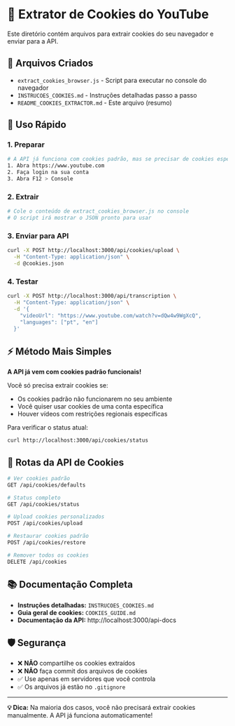 # 🍪 Extrator de Cookies do YouTube

Este diretório contém arquivos para extrair cookies do seu navegador e enviar para a API.

## 📁 Arquivos Criados

- `extract_cookies_browser.js` - Script para executar no console do navegador
- `INSTRUCOES_COOKIES.md` - Instruções detalhadas passo a passo
- `README_COOKIES_EXTRACTOR.md` - Este arquivo (resumo)

## 🚀 Uso Rápido

### 1. Preparar
```bash
# A API já funciona com cookies padrão, mas se precisar de cookies específicos:
1. Abra https://www.youtube.com
2. Faça login na sua conta
3. Abra F12 > Console
```

### 2. Extrair
```bash
# Cole o conteúdo de extract_cookies_browser.js no console
# O script irá mostrar o JSON pronto para usar
```

### 3. Enviar para API
```bash
curl -X POST http://localhost:3000/api/cookies/upload \
  -H "Content-Type: application/json" \
  -d @cookies.json
```

### 4. Testar
```bash
curl -X POST http://localhost:3000/api/transcription \
  -H "Content-Type: application/json" \
  -d '{
    "videoUrl": "https://www.youtube.com/watch?v=dQw4w9WgXcQ",
    "languages": ["pt", "en"]
  }'
```

## ⚡ Método Mais Simples

**A API já vem com cookies padrão funcionais!** 

Você só precisa extrair cookies se:
- Os cookies padrão não funcionarem no seu ambiente
- Você quiser usar cookies de uma conta específica
- Houver vídeos com restrições regionais específicas

Para verificar o status atual:
```bash
curl http://localhost:3000/api/cookies/status
```

## 🔧 Rotas da API de Cookies

```bash
# Ver cookies padrão
GET /api/cookies/defaults

# Status completo
GET /api/cookies/status  

# Upload cookies personalizados
POST /api/cookies/upload

# Restaurar cookies padrão
POST /api/cookies/restore

# Remover todos os cookies
DELETE /api/cookies
```

## 📚 Documentação Completa

- **Instruções detalhadas:** `INSTRUCOES_COOKIES.md`
- **Guia geral de cookies:** `COOKIES_GUIDE.md`
- **Documentação da API:** http://localhost:3000/api-docs

## 🛡️ Segurança

- ❌ **NÃO** compartilhe os cookies extraídos
- ❌ **NÃO** faça commit dos arquivos de cookies
- ✅ Use apenas em servidores que você controla
- ✅ Os arquivos já estão no `.gitignore`

---

**💡 Dica:** Na maioria dos casos, você não precisará extrair cookies manualmente. A API já funciona automaticamente! 